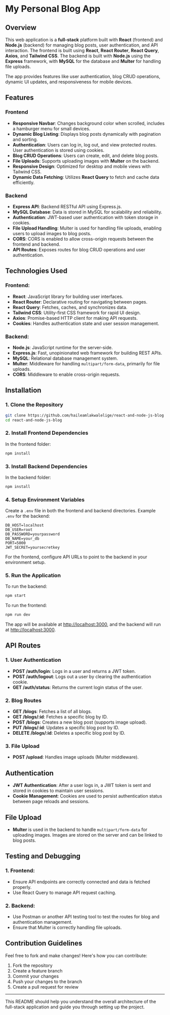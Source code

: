 # My Personal Blog App

## Overview

This web application is a **full-stack** platform built with **React** (frontend) and **Node.js** (backend) for managing blog posts, user authentication, and API interaction. The frontend is built using **React**, **React Router**, **React Query**, **Axios**, and **Tailwind CSS**. The backend is built with **Node.js** using the **Express** framework, with **MySQL** for the database and **Multer** for handling file uploads.

The app provides features like user authentication, blog CRUD operations, dynamic UI updates, and responsiveness for mobile devices. 

## Features

### Frontend
- **Responsive Navbar**: Changes background color when scrolled, includes a hamburger menu for small devices.
- **Dynamic Blog Listing**: Displays blog posts dynamically with pagination and sorting.
- **Authentication**: Users can log in, log out, and view protected routes. User authentication is stored using cookies.
- **Blog CRUD Operations**: Users can create, edit, and delete blog posts.
- **File Uploads**: Supports uploading images with **Multer** on the backend.
- **Responsive Design**: Optimized for desktop and mobile views with Tailwind CSS.
- **Dynamic Data Fetching**: Utilizes **React Query** to fetch and cache data efficiently.
  
### Backend
- **Express API**: Backend RESTful API using Express.js.
- **MySQL Database**: Data is stored in MySQL for scalability and reliability.
- **Authentication**: JWT-based user authentication with token storage in cookies.
- **File Upload Handling**: Multer is used for handling file uploads, enabling users to upload images to blog posts.
- **CORS**: CORS is enabled to allow cross-origin requests between the frontend and backend.
- **API Routes**: Exposes routes for blog CRUD operations and user authentication.

## Technologies Used

### Frontend:
- **React**: JavaScript library for building user interfaces.
- **React Router**: Declarative routing for navigating between pages.
- **React Query**: Fetches, caches, and synchronizes data.
- **Tailwind CSS**: Utility-first CSS framework for rapid UI design.
- **Axios**: Promise-based HTTP client for making API requests.
- **Cookies**: Handles authentication state and user session management.

### Backend:
- **Node.js**: JavaScript runtime for the server-side.
- **Express.js**: Fast, unopinionated web framework for building REST APIs.
- **MySQL**: Relational database management system.
- **Multer**: Middleware for handling `multipart/form-data`, primarily for file uploads.
- **CORS**: Middleware to enable cross-origin requests.

## Installation

### 1. Clone the Repository

```bash
git clone https://github.com/haileamlakwalelige/react-and-node-js-blog
cd react-and-node-js-blog
```

### 2. Install Frontend Dependencies

In the frontend folder:

```bash
npm install
```

### 3. Install Backend Dependencies

In the backend folder:

```bash
npm install
```

### 4. Setup Environment Variables

Create a `.env` file in both the frontend and backend directories. Example `.env` for the backend:

```plaintext
DB_HOST=localhost
DB_USER=root
DB_PASSWORD=yourpassword
DB_NAME=your_db
PORT=5000
JWT_SECRET=yoursecretkey
```

For the frontend, configure API URLs to point to the backend in your environment setup.

### 5. Run the Application

To run the backend:

```bash
npm start
```

To run the frontend:

```bash
npm run dev
```

The app will be available at [http://localhost:3000](http://localhost:5173), and the backend will run at [http://localhost:3000](http://localhost:3000).

## API Routes

### 1. **User Authentication**
- **POST /auth/login**: Logs in a user and returns a JWT token.
- **POST /auth/logout**: Logs out a user by clearing the authentication cookie.
- **GET /auth/status**: Returns the current login status of the user.

### 2. **Blog Routes**
- **GET /blogs**: Fetches a list of all blogs.
- **GET /blogs/:id**: Fetches a specific blog by ID.
- **POST /blogs**: Creates a new blog post (supports image upload).
- **PUT /blogs/:id**: Updates a specific blog post by ID.
- **DELETE /blogs/:id**: Deletes a specific blog post by ID.

### 3. **File Upload**
- **POST /upload**: Handles image uploads (Multer middleware).


## Authentication

- **JWT Authentication**: After a user logs in, a JWT token is sent and stored in cookies to maintain user sessions.
- **Cookie Management**: Cookies are used to persist authentication status between page reloads and sessions.

## File Upload

- **Multer** is used in the backend to handle `multipart/form-data` for uploading images. Images are stored on the server and can be linked to blog posts.

## Testing and Debugging

### 1. **Frontend**:
- Ensure API endpoints are correctly connected and data is fetched properly.
- Use React Query to manage API request caching.

### 2. **Backend**:
- Use Postman or another API testing tool to test the routes for blog and authentication management.
- Ensure that Multer is correctly handling file uploads.

## Contribution Guidelines

Feel free to fork and make changes! Here's how you can contribute:

1. Fork the repository
2. Create a feature branch
3. Commit your changes
4. Push your changes to the branch
5. Create a pull request for review

---

This README should help you understand the overall architecture of the full-stack application and guide you through setting up the project.
